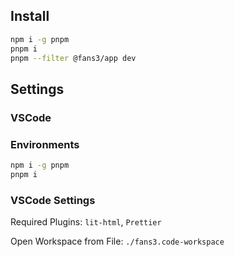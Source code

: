 
## Install

```sh
npm i -g pnpm
pnpm i
pnpm --filter @fans3/app dev
```

## Settings

### VSCode

### Environments

```sh
npm i -g pnpm
pnpm i
```

### VSCode Settings

Required Plugins: `lit-html`, `Prettier`

Open Workspace from File: `./fans3.code-workspace`
